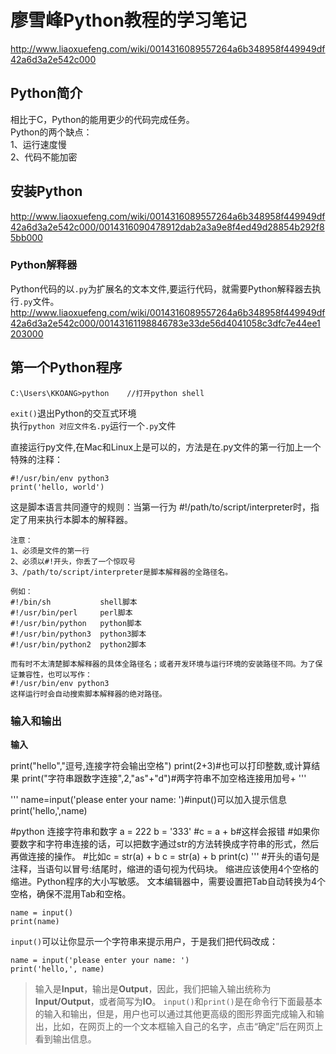 # 廖雪峰Python教程的学习笔记
<http://www.liaoxuefeng.com/wiki/0014316089557264a6b348958f449949df42a6d3a2e542c000>

## Python简介
相比于C，Python的能用更少的代码完成任务。  
Python的两个缺点：  
1、运行速度慢  
2、代码不能加密

## 安装Python
<http://www.liaoxuefeng.com/wiki/0014316089557264a6b348958f449949df42a6d3a2e542c000/0014316090478912dab2a3a9e8f4ed49d28854b292f85bb000>

### Python解释器
Python代码的以`.py`为扩展名的文本文件,要运行代码，就需要Python解释器去执行`.py`文件。
<http://www.liaoxuefeng.com/wiki/0014316089557264a6b348958f449949df42a6d3a2e542c000/00143161198846783e33de56d4041058c3dfc7e44ee1203000>

## 第一个Python程序
    C:\Users\KKOANG>python    //打开python shell
`exit()`退出Python的交互式环境  
执行`python 对应文件名.py`运行一个`.py`文件

直接运行py文件,在Mac和Linux上是可以的，方法是在.py文件的第一行加上一个特殊的注释：

    #!/usr/bin/env python3
    print('hello, world')

这是脚本语言共同遵守的规则：当第一行为 #!/path/to/script/interpreter时，指定了用来执行本脚本的解释器。

    注意：
    1、必须是文件的第一行
    2、必须以#!开头，你丢了一个惊叹号
    3、/path/to/script/interpreter是脚本解释器的全路径名。

    例如：
    #!/bin/sh           shell脚本
    #!/usr/bin/perl     perl脚本
    #!/usr/bin/python   python脚本
    #!/usr/bin/python3  python3脚本
    #!/usr/bin/python2  python2脚本

    而有时不太清楚脚本解释器的具体全路径名；或者开发环境与运行环境的安装路径不同。为了保证兼容性，也可以写作：
    #!/usr/bin/env python3
    这样运行时会自动搜索脚本解释器的绝对路径。

### 输入和输出
**输入**

print("hello","逗号,连接字符会输出空格")
print(2+3)#也可以打印整数,或计算结果
print("字符串跟数字连接",2,"as"+"d")#两字符串不加空格连接用加号+
'''

'''
name=input('please enter your name: ')#input()可以加入提示信息
print('hello,',name)

#python 连接字符串和数字
a = 222
b = '333'
#c = a + b#这样会报错
#如果你要数字和字符串连接的话，可以把数字通过str的方法转换成字符串的形式，然后再做连接的操作。
#比如c = str(a) + b
c = str(a) + b
print(c)
'''
#开头的语句是注释，当语句以冒号:结尾时，缩进的语句视为代码块。
缩进应该使用4个空格的缩进。Python程序的大小写敏感。
文本编辑器中，需要设置把Tab自动转换为4个空格，确保不混用Tab和空格。


    name = input()
    print(name)
`input()`可以让你显示一个字符串来提示用户，于是我们把代码改成：

    name = input('please enter your name: ')
    print('hello,', name)

> 输入是**Input**，输出是**Output**，因此，我们把输入输出统称为**Input/Output**，或者简写为**IO**。
> `input()`和`print()`是在命令行下面最基本的输入和输出，但是，用户也可以通过其他更高级的图形界面完成输入和输出，比如，在网页上的一个文本框输入自己的名字，点击“确定”后在网页上看到输出信息。






